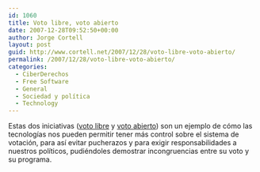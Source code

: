 ```yaml
---
id: 1060
title: Voto libre, voto abierto
date: 2007-12-28T09:52:50+00:00
author: Jorge Cortell
layout: post
guid: http://www.cortell.net/2007/12/28/voto-libre-voto-abierto/
permalink: /2007/12/28/voto-libre-voto-abierto/
categories:
  - CiberDerechos
  - Free Software
  - General
  - Sociedad y polí­tica
  - Technology
---
```

Estas dos iniciativas (<a title="http://punchscan.org/" target="_blank" href="http://punchscan.org/">voto libre</a> y <a title="http://whovoted.net/" target="_blank" href="http://whovoted.net/">voto abierto</a>) son un ejemplo de cómo las tecnologí­as nos pueden permitir tener más control sobre el sistema de votación, para así­ evitar pucherazos y para exigir responsabilidades a nuestros polí­ticos, pudiéndoles demostrar incongruencias entre su voto y su programa.
